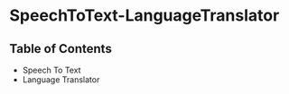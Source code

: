 # SpeechToText-LanguageTranslator
<h2>Table of Contents</h2>
<ul>
    <li>Speech To Text</a></li>
    <li>Language Translator</a></li>
</ul>
